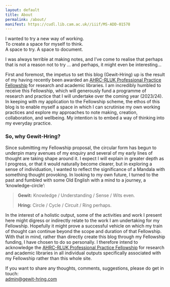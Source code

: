 ```yaml
---
layout: default
title: About
permalink: /about/
manifest: https://cudl.lib.cam.ac.uk//iiif/MS-ADD-01578
---
```

I wanted to try a new way of working.  
To create a space for myself to think.  
A space to try. A space to document.

I was always terrible at making notes, and I’ve come to realise that perhaps that is not a reason not to try … and perhaps, it might even be interesting…  

First and foremost, the impetus to set this blog (Gewit-Hring) up is the result of my having recently been awarded an [AHRC-RLUK Professional Practice Fellowship](https://www.rluk.ac.uk/prof-practice-fellowships/) for research and academic libraries. I am incredibly humbled to receive this Fellowship, which will generously fund a programme of research and practice that I will undertake over the coming year (2023/24). In keeping with my application to the Fellowship scheme, the ethos of this blog is to enable myself a space in which I can scrutinise my own working practices and explore my approaches to note making, creation, collaboration, and wellbeing. My intention is to embed a way of thinking into my everyday practice.

### So, why Gewit-Hring?
Since submitting my Fellowship proposal, the circular form has begun to underpin many avenues of my enquiry and several of my early lines of thought are taking shape around it. I expect I will explain in greater depth as I progress, or that it would naturally become clearer, but in exploring a sense of individuation, I wanted to reflect the significance of a Mandala with something thought provoking. In looking to my own future, I turned to the past and fumbled with some Old English with a mind to a journey, a ‘knowledge-circle’:
> **Gewit:** Knowledge / Understanding / Sense / Wits even.
> 
> **Hring:** Circle / Cycle / Circuit / Ring perhaps.

In the interest of a holistic output, some of the activities and work I present here might digress or indirectly relate to the work I am undertaking for my Fellowship. Hopefully it might prove a successful vehicle on which my train of thought can continue beyond the scope and duration of that Fellowship. With that in mind, rather than directly create this blog through my Fellowship funding, I have chosen to do so personally. I therefore intend to acknowledge the [AHRC-RLUK Professional Practice Fellowship](https://www.rluk.ac.uk/prof-practice-fellowships/) for research and academic libraries in all individual outputs specifically associated with my Fellowship rather than this whole site.

If you want to share any thoughts, comments, suggestions, please do get in touch:  
admin@gewit-hring.com
